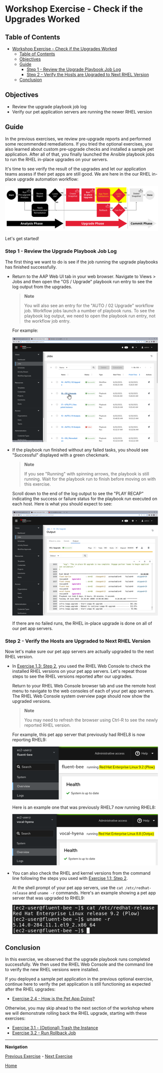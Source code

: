# Workshop Exercise - Check if the Upgrades Worked

## Table of Contents

- [Workshop Exercise - Check if the Upgrades Worked](#workshop-exercise---check-if-the-upgrades-worked)
  - [Table of Contents](#table-of-contents)
  - [Objectives](#objectives)
  - [Guide](#guide)
    - [Step 1 - Review the Upgrade Playbook Job Log](#step-1---review-the-upgrade-playbook-job-log)
    - [Step 2 - Verify the Hosts are Upgraded to Next RHEL Version](#step-2---verify-the-hosts-are-upgraded-to-next-rhel-version)
  - [Conclusion](#conclusion)

## Objectives

* Review the upgrade playbook job log
* Verify our pet application servers are running the newer RHEL version

## Guide

In the previous exercises, we review pre-upgrade reports and performed some recommended remediations. If you tried the optional exercises, you also learned about custom pre-upgrade checks and installed a sample pet application. After all of that, you finally launched the Ansible playbook jobs to run the RHEL in-place upgrades on your servers.

It's time to see verify the result of the upgrades and let our application teams assess if their pet apps are still good. We are here in the our RHEL in-place upgrade automation workflow:

![Automation approach workflow diagram with app validation steps highlighted](images/ripu-workflow-hl-validate.svg)

Let's get started!

### Step 1 - Review the Upgrade Playbook Job Log

The first thing we want to do is see if the job running the upgrade playbooks has finished successfully.

- Return to the AAP Web UI tab in your web browser. Navigate to Views > Jobs and then open the "OS / Upgrade" playbook run entry to see the log output from the upgrades.

  > **Note**
  >
  > You will also see an entry for the "AUTO / 02 Upgrade" workflow job. Workflow jobs launch a number of playbook runs. To see the playbook log output, we need to open the playbook run entry, not the workflow job entry.

  For example:

  ![AAP Web UI listing upgrade job entries](images/upgrade_jobs.svg)

- If the playbook run finished without any failed tasks, you should see "Successful" displayed with a green checkmark.

  > **Note**
  >
  > If you see "Running" with spinning arrows, the playbook is still running. Wait for the playbook run to finish before moving on with this exercise.

  Scroll down to the end of the log output to see the "PLAY RECAP" indicating the success or failure status for the playbook run executed on each host. Here is what you should expect to see:

  ![AAP Web UI showing successful upgrade playbook run play recap](images/upgrade_play_recap.svg)

  If there are no failed runs, the RHEL in-place upgrade is done on all of our pet app servers.

### Step 2 - Verify the Hosts are Upgraded to Next RHEL Version

Now let's make sure our pet app servers are actually upgraded to the next RHEL version.

- In [Exercise 1.3: Step 2](../1.3-report/README.md#step-2---navigating-the-rhel-web-console), you used the RHEL Web Console to check the installed RHEL versions on your pet app servers. Let's repeat those steps to see the RHEL versions reported after our upgrades.

  Return to your RHEL Web Console browser tab and use the remote host menu to navigate to the web consoles of each of your pet app servers. The RHEL Web Console system overview page should now show the upgraded versions.

  > **Note**
  >
  > You may need to refresh the browser using Ctrl-R to see the newly reported RHEL version.

  For example, this pet app server that previously had RHEL8 is now reporting RHEL9:

  ![fluent-bee running Red Hat Enterprise Linux 9.2 (Plow)](images/rhel9_upgraded.svg)

  Here is an example one that was previously RHEL7 now running RHEL8:

  ![vocal-hyena running Red Hat Enterprise Linux Server 8.8 (Oopta)](images/rhel8_upgraded.svg)

- You can also check the RHEL and kernel versions from the command line following the steps you used with [Exercise 1.1: Step 2](../1.1-setup/README.md#step-2---open-a-terminal-session).

  At the shell prompt of your pet app servers, use the `cat /etc/redhat-release` and `uname -r` commands. Here's an example showing a pet app server that was upgraded to RHEL9:

  ![command output showing RHEL9 is installed](images/rhel9_commands.svg)

## Conclusion

In this exercise, we observed that the upgrade playbook runs completed successfully. We then used the RHEL Web Console and the command line to verify the new RHEL versions were installed.

If you deployed a sample pet application in the previous optional exercise, continue here to verify the pet application is still functioning as expected after the RHEL upgrades:

- [Exercise 2.4 - How is the Pet App Doing?](../2.4-check-pet-app/README.md)

Otherwise, you may skip ahead to the next section of the workshop where we will demonstrate rolling back the RHEL upgrade, starting with these exercises:

- [Exercise 3.1 - (Optional) Trash the Instance](../3.1-rm-rf/README.md)
- [Exercise 3.2 - Run Rollback Job](../3.2-rollback/README.md)

---

**Navigation**

[Previous Exercise](../2.1-upgrade/README.md) - [Next Exercise](../2.4-check-pet-app/README.md)

[Home](../README.md)
